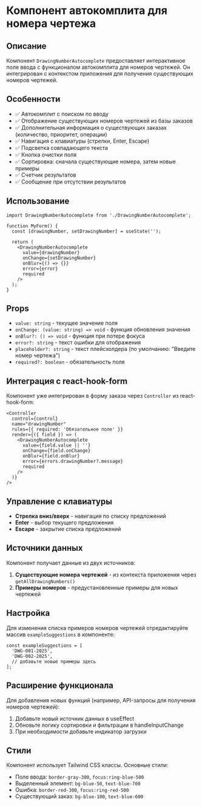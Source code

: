# Компонент автокомплита для номера чертежа

## Описание

Компонент `DrawingNumberAutocomplete` предоставляет интерактивное поле ввода с функционалом автокомплита для номеров чертежей. Он интегрирован с контекстом приложения для получения существующих номеров чертежей.

## Особенности

- ✅ Автокомплит с поиском по вводу
- ✅ Отображение существующих номеров чертежей из базы заказов
- ✅ Дополнительная информация о существующих заказах (количество, приоритет, операции)
- ✅ Навигация с клавиатуры (стрелки, Enter, Escape)
- ✅ Подсветка совпадающего текста
- ✅ Кнопка очистки поля
- ✅ Сортировка: сначала существующие номера, затем новые примеры
- ✅ Счетчик результатов
- ✅ Сообщение при отсутствии результатов

## Использование

```tsx
import DrawingNumberAutocomplete from './DrawingNumberAutocomplete';

function MyForm() {
  const [drawingNumber, setDrawingNumber] = useState('');

  return (
    <DrawingNumberAutocomplete
      value={drawingNumber}
      onChange={setDrawingNumber}
      onBlur={() => {}}
      error={error}
      required
    />
  );
}
```

## Props

- `value: string` - текущее значение поля
- `onChange: (value: string) => void` - функция обновления значения
- `onBlur?: () => void` - функция при потере фокуса
- `error?: string` - текст ошибки для отображения
- `placeholder?: string` - текст плейсхолдера (по умолчанию: "Введите номер чертежа")
- `required?: boolean` - обязательность поля

## Интеграция с react-hook-form

Компонент уже интегрирован в форму заказа через `Controller` из react-hook-form:

```tsx
<Controller
  control={control}
  name="drawingNumber"
  rules={{ required: 'Обязательное поле' }}
  render={({ field }) => (
    <DrawingNumberAutocomplete
      value={field.value || ''}
      onChange={field.onChange}
      onBlur={field.onBlur}
      error={errors.drawingNumber?.message}
      required
    />
  )}
/>
```

## Управление с клавиатуры

- **Стрелка вниз/вверх** - навигация по списку предложений
- **Enter** - выбор текущего предложения
- **Escape** - закрытие списка предложений

## Источники данных

Компонент получает данные из двух источников:

1. **Существующие номера чертежей** - из контекста приложения через `getAllDrawingNumbers()`
2. **Примеры номеров** - предустановленные примеры для новых чертежей

## Настройка

Для изменения списка примеров номеров чертежей отредактируйте массив `exampleSuggestions` в компоненте:

```tsx
const exampleSuggestions = [
  'DWG-001-2025',
  'DWG-002-2025',
  // добавьте новые примеры здесь
];
```

## Расширение функционала

Для добавления новых функций (например, API-запросы для получения номеров чертежей):

1. Добавьте новый источник данных в useEffect
2. Обновьте логику сортировки и фильтрации в handleInputChange
3. При необходимости добавьте индикатор загрузки

## Стили

Компонент использует Tailwind CSS классы. Основные стили:

- Поле ввода: `border-gray-300`, `focus:ring-blue-500`
- Выделенный элемент: `bg-blue-50`, `text-blue-700`
- Ошибка: `border-red-300`, `focus:ring-red-500`
- Существующий заказ: `bg-blue-100`, `text-blue-600`
